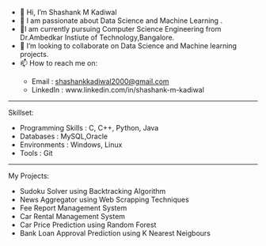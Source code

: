 - 👋 Hi, I’m Shashank M Kadiwal
- 👀 I am passionate about Data Science and  Machine Learning .
- 🌱I am currently pursuing Computer Science Engineering from Dr.Ambedkar Instiute of Technology,Bangalore. 
- 💞️ I’m looking to collaborate on Data Science and Machine learning projects.
- 📫 How to reach me on: <br>
<ul>
<ul>
 <li>Email : <a href="mailto:shashankkadiwal2000@gmail.com">shashankkadiwal2000@gmail.com</a></li>
 <li>LinkedIn : www.linkedin.com/in/shashank-m-kadiwal</li>
 </ul>
 </ul>
<hr>
Skillset:

- Programming Skills : C, C++, Python, Java <br>
- Databases : MySQL,Oracle <br>
- Environments : Windows, Linux <br>
- Tools : Git
<hr> 
My Projects: 

- Sudoku Solver using Backtracking Algorithm
- News Aggregator using Web Scrapping Techniques
- Fee Report Management System
- Car Rental Management System
- Car Price Prediction using Random Forest 
- Bank Loan Approval Prediction using K Nearest Neigbours
  


  



<!---
Shashank0510/Shashank0510 is a ✨ special ✨ repository because its `README.md` (this file) appears on your GitHub profile.
You can click the Preview link to take a look at your changes.
--->
